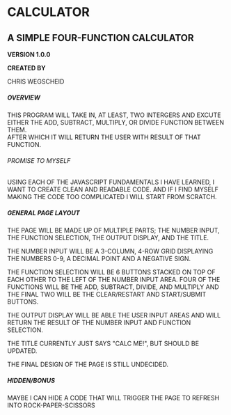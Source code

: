 # CALCULATOR

## A SIMPLE FOUR-FUNCTION CALCULATOR

**VERSION 1.0.0**

**CREATED BY**

CHRIS WEGSCHEID


##### OVERVIEW

THIS PROGRAM WILL TAKE IN, AT LEAST, TWO INTERGERS AND EXCUTE EITHER THE ADD, SUBTRACT, MULTIPLY, OR DIVIDE FUNCTION BETWEEN THEM.  
AFTER WHICH IT WILL RETURN THE USER WITH RESULT OF THAT FUNCTION.


###### PROMISE TO MYSELF

USING EACH OF THE JAVASCRIPT FUNDAMENTALS I HAVE LEARNED, I WANT TO CREATE CLEAN AND READABLE CODE.
AND IF I FIND MYSELF MAKING THE CODE TOO COMPLICATED I WILL START FROM SCRATCH.


##### GENERAL PAGE LAYOUT

THE PAGE WILL BE MADE UP OF MULTIPLE PARTS; THE NUMBER INPUT, THE FUNCTION SELECTION, THE OUTPUT DISPLAY, AND THE TITLE.


THE NUMBER INPUT WILL BE A 3-COLUMN, 4-ROW GRID DISPLAYING THE NUMBERS 0-9, A DECIMAL POINT AND A NEGATIVE SIGN.

THE FUNCTION SELECTION WILL BE 6 BUTTONS STACKED ON TOP OF EACH OTHER TO THE LEFT OF THE NUMBER INPUT AREA. 
FOUR OF THE FUNCTIONS WILL BE THE ADD, SUBTRACT, DIVIDE, AND MULTIPLY AND THE FINAL TWO WILL BE THE CLEAR/RESTART AND START/SUBMIT BUTTONS.

THE OUTPUT DISPLAY WILL BE ABLE THE USER INPUT AREAS AND WILL RETURN THE RESULT OF THE NUMBER INPUT AND FUNCTION SELECTION.

THE TITLE CURRENTLY JUST SAYS "CALC ME!", BUT SHOULD BE UPDATED.

THE FINAL DESIGN OF THE PAGE IS STILL UNDECIDED.

##### HIDDEN/BONUS

MAYBE I CAN HIDE A CODE THAT WILL TRIGGER THE PAGE TO REFRESH INTO ROCK-PAPER-SCISSORS